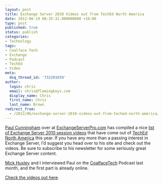 ```yaml
---
layout: post
title: Exchange Server 2010 Videos out from TechEd North America
date: 2012-06-19 08:35:31.000000000 +10:00
type: post
published: true
status: publish
categories:
- Technology
tags:
- Coalface Tech
- Exchange
- Podcast
- TechEd
- Video
meta:
  dsq_thread_id: '732201659'
author:
  login: chris
  email: chris@flamingkeys.com
  display_name: Chris
  first_name: Chris
  last_name: Brown
redirect_from:
  - /2012/06/exchange-server-2010-videos-out-from-teched-north-america/
---
```

[Paul Cunningham](http://twitter.com/exchservpro) over at [ExchangeServerPro.com](http://ExchangeServerPro.com) has compiled a nice [list of Exchange Server 2010 session videos](http://exchangeserverpro.com/teched-north-america-2012-exchange-2010) that have come out of [TechEd North America](http://northamerica.msteched.com/) this year. If you have any more than a passing interest in Exchange Server, I’d suggest you head over to his site and check out the videos. Be sure to subscribe to his newsletter for some seriously great Exchange Server content.

[Mick Huxley](http://twitter.com/thehuxman) and I interviewed Paul on the [CoalfaceTech](http://www.coalfacetech.com) Podcast last month, and the first part is already online.

[Check the videos out here](http://exchangeserverpro.com/teched-north-america-2012-exchange-2010).